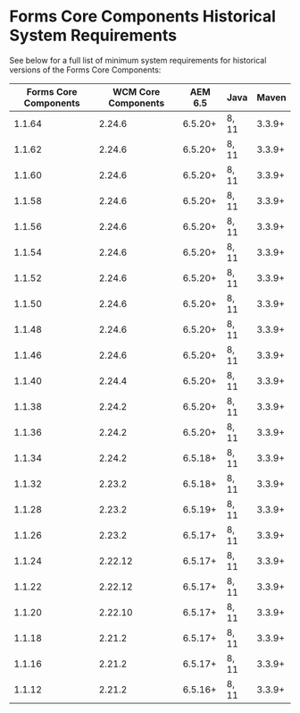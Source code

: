 # Forms Core Components Historical System Requirements

See below for a full list of minimum system requirements for historical versions of the Forms Core Components:

| Forms Core Components | WCM Core Components | AEM 6.5 | Java  | Maven  |  
|-----------------------|---------------------|---------| ----- | ------ |
| 1.1.64                | 2.24.6             | 6.5.20+ | 8, 11 | 3.3.9+ |
| 1.1.62                | 2.24.6             | 6.5.20+ | 8, 11 | 3.3.9+ |
| 1.1.60                | 2.24.6             | 6.5.20+ | 8, 11 | 3.3.9+ |
| 1.1.58                | 2.24.6             | 6.5.20+ | 8, 11 | 3.3.9+ |
| 1.1.56                | 2.24.6             | 6.5.20+ | 8, 11 | 3.3.9+ |
| 1.1.54                | 2.24.6             | 6.5.20+ | 8, 11 | 3.3.9+ |
| 1.1.52                | 2.24.6             | 6.5.20+ | 8, 11 | 3.3.9+ |
| 1.1.50                | 2.24.6             | 6.5.20+ | 8, 11 | 3.3.9+ |
| 1.1.48                | 2.24.6             | 6.5.20+ | 8, 11 | 3.3.9+ |
| 1.1.46                | 2.24.6             | 6.5.20+ | 8, 11 | 3.3.9+ |
| 1.1.40                | 2.24.4              | 6.5.20+ | 8, 11 | 3.3.9+ |
| 1.1.38                | 2.24.2              | 6.5.20+ | 8, 11 | 3.3.9+ |
| 1.1.36                | 2.24.2              | 6.5.20+ | 8, 11 | 3.3.9+ |
| 1.1.34                | 2.24.2              | 6.5.18+ | 8, 11 | 3.3.9+ |
| 1.1.32                | 2.23.2              | 6.5.18+ | 8, 11 | 3.3.9+ |
| 1.1.28                | 2.23.2              | 6.5.19+ | 8, 11 | 3.3.9+ |
| 1.1.26                | 2.23.2              | 6.5.17+ | 8, 11 | 3.3.9+ |
| 1.1.24                | 2.22.12             | 6.5.17+ | 8, 11 | 3.3.9+ |
| 1.1.22                | 2.22.12             | 6.5.17+ | 8, 11 | 3.3.9+ |
| 1.1.20                | 2.22.10             | 6.5.17+ | 8, 11 | 3.3.9+ |
| 1.1.18                | 2.21.2              | 6.5.17+ | 8, 11 | 3.3.9+ |
| 1.1.16                | 2.21.2              | 6.5.17+ | 8, 11 | 3.3.9+ |
| 1.1.12                | 2.21.2              | 6.5.16+ | 8, 11 | 3.3.9+ |


